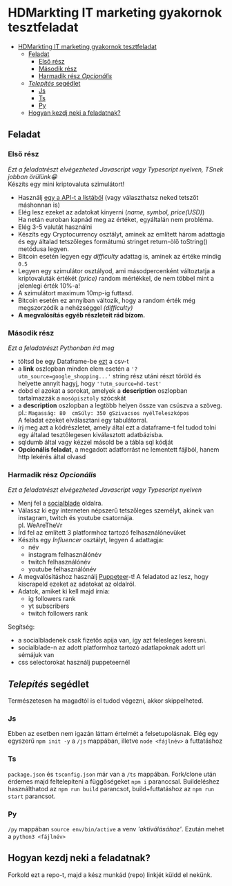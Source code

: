 # HDMarkting IT marketing gyakornok tesztfeladat
- [HDMarkting IT marketing gyakornok tesztfeladat](#hdmarkting-it-marketing-gyakornok-tesztfeladat)
  - [Feladat](#feladat)
    - [Első rész](#első-rész)
    - [Második rész](#második-rész)
    - [Harmadik rész *Opcionális*](#harmadik-rész-opcionális)
  - [*Telepítés* segédlet](#telepítés-segédlet)
    - [Js](#js)
    - [Ts](#ts)
    - [Py](#py)
  - [Hogyan kezdj neki a feladatnak?](#hogyan-kezdj-neki-a-feladatnak)
## Feladat
### Első rész  
*Ezt a feladatrészt elvégezheted Javascript vagy Typescript nyelven, TSnek jobban örülünk😁*  
Készíts egy mini kriptovaluta szimulátort!
+ Használj [egy a API-t a listából](https://github.com/public-apis/public-apis#cryptocurrency) (vagy választhatsz neked tetszőt máshonnan is)
+ Elég lesz ezeket az adatokat kinyerni (*name, symbol, price(USD)*)  
Ha netán euroban kapnád meg az értéket, egyáltalán nem probléma.
+ Elég 3-5 valutát használni
+ Készíts egy Cryptocurrency osztályt, aminek az említett három adattagja és egy általad tetszőleges formátumú stringet return-ölő toString() metódusa legyen.
+ Bitcoin esetén legyen egy *difficulty* adattag is, aminek az értéke mindig `0.5`
+ Legyen egy szimulátor osztályod, ami másodpercenként változtatja a kriptovaluták értékét *(price)* random mértékkel, de nem többel mint a jelenlegi érték 10%-a!
+ A szimulátort maximum 10mp-ig futtasd.
+ Bitcoin esetén ez annyiban változik, hogy a random érték még megszorzódik a nehézséggel *(difficulty)*
+ **A megvalósítás egyéb részleteit rád bízom.**



### Második rész
*Ezt a feladatrészt Pythonban írd meg*
+ töltsd be egy Dataframe-be [ezt](https://drive.google.com/uc?export=download&id=142PVlvnQopODcgcdWjjIMVgtKhKGS7xg) a csv-t
+ a **link** oszlopban minden elem esetén a `'?utm_source=google_shopping...'` string rész utáni részt töröld és helyette annyit hagyj, hogy `'?utm_source=hd-test'`
+ dobd el azokat a sorokat, amelyek a **description** oszlopban tartalmazzák a `mosópisztoly` szócskát
+ a **description** oszlopban a legtöbb helyen össze van csúszva a szöveg.   
  pl.: `Magasság: 80  cmSúly: 350 gSzivacsos nyélTeleszkópos`  
  A feladat ezeket elválasztani egy tabulátorral.
+ írj meg azt a kódrészletet, amely által ezt a dataframe-t fel tudod tolni egy általad tesztőlegesen kiválasztott adatbázisba.  
+ sqldumb által vagy kézzel másold be a tábla sql kódját
+ **Opcionális feladat**, a megadott adatforrást ne lementett fájlból, hanem http lekérés által olvasd
### Harmadik rész *Opcionális*
*Ezt a feladatrészt elvégezheted Javascript vagy Typescript nyelven*
+ Menj fel a [socialblade](https://socialblade.com/) oldalra.
+ Válassz ki egy interneten népszerű tetszőleges személyt, akinek van instagram, twitch és youtube csatornája.  
pl. WeAreTheVr
+ Írd fel az említett 3 platformhoz tartozó felhasználónevüket
+ Készíts egy *Influencer* osztályt, legyen 4 adattagja:
  + név
  + instagram felhasználónév
  + twitch felhasználónév
  + youtube felhasználónév  
+ A megvalósításhoz használj [Puppeteer](https://github.com/puppeteer/puppeteer)-t!
A feladatod az lesz, hogy kiscrapeld ezeket az adatokat az oldalról.  
+ Adatok, amiket ki kell majd írnia:
  + ig followers rank
  + yt subscribers
  + twitch followers rank

Segítség:  
+ a socialbladenek csak fizetős apija van, így azt felesleges keresni.
+ socialblade-n az adott platformhoz tartozó adatlapoknak adott url sémájuk van
+ css selectorokat használj puppeteernél

## *Telepítés* segédlet
Természetesen ha magadtól is el tudod végezni, akkor skippelheted. 
### Js
Ebben az esetben nem igazán láttam értelmét a felsetupolásnak. Elég egy egyszerű `npm init -y` a `/js` mappában, illetve `node <fájlnév>` a futtatáshoz
### Ts
`package.json` és `tsconfig.json` már van a `/ts` mappában. Fork/clone után érdemes majd feltelepíteni a függőségeket `npm i` paranccsal. Buildeléshez használthatod az `npm run build` parancsot, build+futtatáshoz az `npm run start` parancsot.
### Py
`/py` mappában `source env/bin/active` a venv *'aktiválásához'*. Ezután mehet a `python3 <fájlnév>`

## Hogyan kezdj neki a feladatnak?
Forkold ezt a repo-t, majd a kész munkád (repo) linkjét küldd el nekünk.
